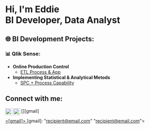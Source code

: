 <h1>Hi, I'm Eddie <br/><a> BI Developer</a>, <a>Data Analyst</a></h1>

<h2>🌐 BI Development Projects:
<h3>📊 Qlik Sense:</h3>
</h2>

- <b>Online Production Control </b>
  - [ETL Process & App](https://github.com/EddieBer/OnlineProductionControl)
- <b>Implementing Statistical & Analytical Metods</b>
  - [SPC + Process Capability](https://github.com/EddieBer/SPC-Process-Capability) <b><i></b></i>


<h2> Connect with me:</h2>

[<img align="left" alt="JoshMadakor | LinkedIn" width="22px" src="https://cdn.jsdelivr.net/npm/simple-icons@v3/icons/linkedin.svg" />][linkedin]
[<img align="left" alt="JoshMadakor | Twitter" width="22px" src="https://cdn.jsdelivr.net/npm/simple-icons@v3/icons/gmail.svg" />][gmail]

[linkedin]: https://www.linkedin.com/in/eddie-berdichever-20891013a
<a href="mailto:myemailaddress@gmail.com"> <[gmail]> </a>
[gmail]: "recipient@email.com"
"recipient@email.com">



<!--
**joshmadakor1/joshmadakor1** is a ✨ _special_ ✨ repository because its `README.md` (this file) appears on your GitHub profile.

Here are some ideas to get you started:

- 🔭 I’m currently working on ...
- 🌱 I’m currently learning ...
- 👯 I’m looking to collaborate on ...
- 🤔 I’m looking for help with ...
- 💬 Ask me about ...
- 📫 How to reach me: ...
- 😄 Pronouns: ...
- ⚡ Fun fact: ...
-->
